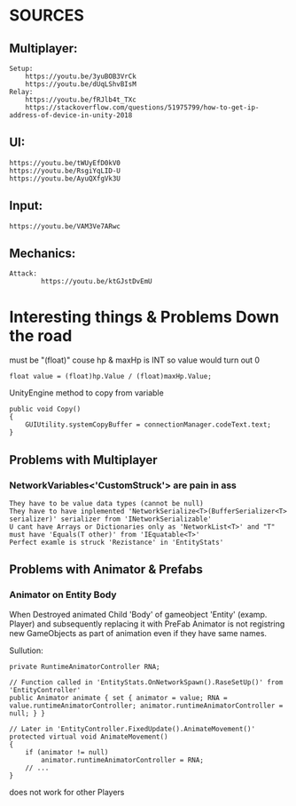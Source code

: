 # SOURCES

## Multiplayer:
```        
Setup:
    https://youtu.be/3yuBOB3VrCk
    https://youtu.be/dUqLShvBIsM
Relay: 
    https://youtu.be/fRJlb4t_TXc
    https://stackoverflow.com/questions/51975799/how-to-get-ip-address-of-device-in-unity-2018
```
## UI:
```
https://youtu.be/tWUyEfD0kV0
https://youtu.be/RsgiYqLID-U
https://youtu.be/AyuQXfgVk3U
```
## Input:
```
https://youtu.be/VAM3Ve7ARwc
```
## Mechanics:
```
Attack:
        https://youtu.be/ktGJstDvEmU
```

# Interesting things & Problems Down the road

must be "(float)" couse hp & maxHp is INT so value would turn out 0
```
float value = (float)hp.Value / (float)maxHp.Value;
```

UnityEngine method to copy from variable
```
public void Copy()
{
    GUIUtility.systemCopyBuffer = connectionManager.codeText.text;
}
```

## Problems with Multiplayer

### NetworkVariables<'CustomStruck'> are pain in ass 
```
They have to be value data types (cannot be null)
They have to have inplemented 'NetworkSerialize<T>(BufferSerializer<T> serializer)' serializer from 'INetworkSerializable'
U cant have Arrays or Dictionaries only as 'NetworkList<T>' and "T" must have 'Equals(T other)' from 'IEquatable<T>'
Perfect examle is struck 'Rezistance' in 'EntityStats'
```

## Problems with Animator & Prefabs

### Animator on Entity Body
When Destroyed animated Child 'Body' of gameobject 'Entity' (examp. Player) and subsequently replacing it with PreFab Animator is not registring new GameObjects as part of animation even if they have same names.

Sullution:
```
private RuntimeAnimatorController RNA;

// Function called in 'EntityStats.OnNetworkSpawn().RaseSetUp()' from 'EntityController'
public Animator animate { set { animator = value; RNA = value.runtimeAnimatorController; animator.runtimeAnimatorController = null; } }

// Later in 'EntityController.FixedUpdate().AnimateMovement()'
protected virtual void AnimateMovement()
{
    if (animator != null)
        animator.runtimeAnimatorController = RNA;
    // ...
}
```

does not work for other Players
